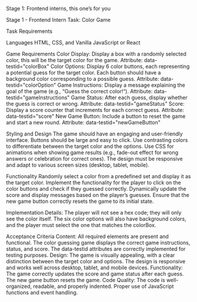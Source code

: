 Stage 1: Frontend interns, this one’s for you

Stage 1 - Frontend Intern Task: Color Game

Task Requirements

Languages
 HTML, CSS, and Vanilla JavaScript or React

Game Requirements
 Color Display:
 Display a box with a randomly selected color, this will be the target color for the game.
 Attribute: data-testid="colorBox"
 Color Options:
 Display 6 color buttons, each representing a potential guess for the target color.
 Each button should have a background color corresponding to a possible guess.
 Attribute: data-testid="colorOption"
 Game Instructions:
 Display a message explaining the goal of the game (e.g., “Guess the correct color!“).
 Attribute: data-testid="gameInstructions"
 Game Status:
 After each guess, display whether the guess is correct or wrong.
 Attribute: data-testid="gameStatus"
 Score:
 Display a score counter that increments for each correct guess.
 Attribute: data-testid="score"
 New Game Button:
 Include a button to reset the game and start a new round.
 Attribute: data-testid="newGameButton"

Styling and Design
 The game should have an engaging and user-friendly interface.
 Buttons should be large and easy to click.
 Use contrasting colors to differentiate between the target color and the options.
 Use CSS for animations when showing game results (e.g., fade-out effect for wrong answers or celebration for correct ones).
 The design must be responsive and adapt to various screen sizes (desktop, tablet, mobile).

Functionality
 Randomly select a color from a predefined set and display it as the target color.
 Implement the functionality for the player to click on the color buttons and check if they guessed correctly.
 Dynamically update the score and display messages based on the player’s guesses.
 Ensure that the new game button correctly resets the game to its initial state.

Implementation Details:
 The player will not see a hex code; they will only see the color itself.
 The six color options will also have background colors, and the player must select the one that matches the colorBox.

Acceptance Criteria
 Content:
 All required elements are present and functional.
 The color guessing game displays the correct game instructions, status, and score.
 The data-testid attributes are correctly implemented for testing purposes.
 Design:
 The game is visually appealing, with a clear distinction between the target color and options.
 The design is responsive and works well across desktop, tablet, and mobile devices.
 Functionality:
 The game correctly updates the score and game status after each guess.
 The new game button resets the game.
 Code Quality:
 The code is well-organized, readable, and properly indented.
 Proper use of JavaScript functions and event handling.

